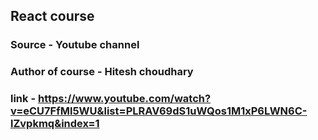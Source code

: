 ## React course
### Source - Youtube channel 
### Author of course - Hitesh choudhary
### link - https://www.youtube.com/watch?v=eCU7FfMl5WU&list=PLRAV69dS1uWQos1M1xP6LWN6C-lZvpkmq&index=1

